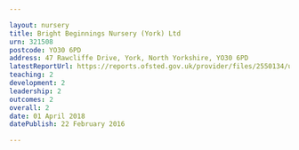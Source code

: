 ```yaml
---

layout: nursery
title: Bright Beginnings Nursery (York) Ltd
urn: 321508
postcode: YO30 6PD
address: 47 Rawcliffe Drive, York, North Yorkshire, YO30 6PD
latestReportUrl: https://reports.ofsted.gov.uk/provider/files/2550134/urn/321508.pdf
teaching: 2
development: 2
leadership: 2
outcomes: 2
overall: 2
date: 01 April 2018 
datePublish: 22 February 2016

---
```

